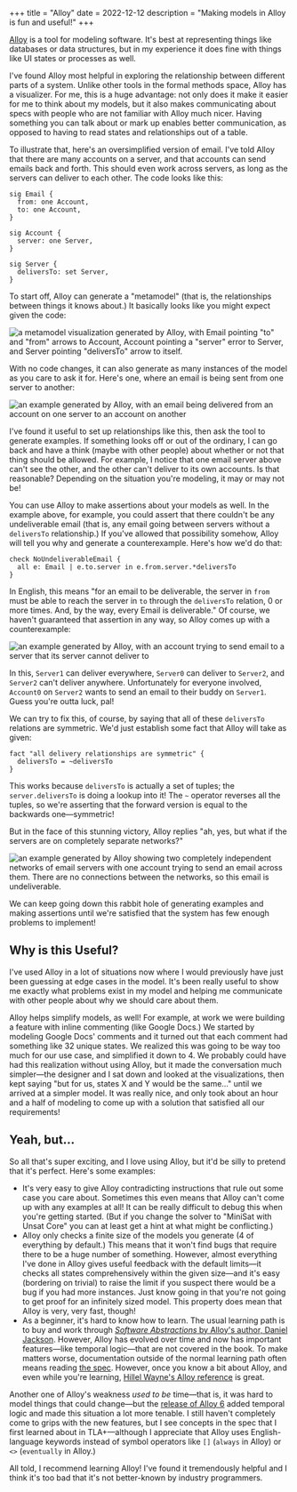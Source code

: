 +++
title = "Alloy"
date = 2022-12-12
description = "Making models in Alloy is fun and useful!"
+++

[Alloy](http://alloytools.org/) is a tool for modeling software. It's best at representing things like databases or data structures, but in my experience it does fine with things like UI states or processes as well.

I've found Alloy most helpful in exploring the relationship between different parts of a system. Unlike other tools in the formal methods space, Alloy has a visualizer. For me, this is a huge advantage: not only does it make it easier for me to think about my models, but it also makes communicating about specs with people who are not familiar with Alloy much nicer. Having something you can talk about or mark up enables better communication, as opposed to having to read states and relationships out of a table.

To illustrate that, here's an oversimplified version of email. I've told Alloy that there are many accounts on a server, and that accounts can send emails back and forth. This should even work across servers, as long as the servers can deliver to each other. The code looks like this:

```alloy
sig Email {
  from: one Account,
  to: one Account,
}

sig Account {
  server: one Server,
}

sig Server {
  deliversTo: set Server,
}
```

To start off, Alloy can generate a "metamodel" (that is, the relationships between things it knows about.) It basically looks like you might expect given the code:

![a metamodel visualization generated by Alloy, with Email pointing "to" and "from" arrows to Account, Account pointing a "server" error to Server, and Server pointing "deliversTo" arrow to itself.](/images/email-metamodel.png)

With no code changes, it can also generate as many instances of the model as you care to ask it for. Here's one, where an email is being sent from one server to another:

![an example generated by Alloy, with an email being delivered from an account on one server to an account on another](/images/deliverable-email.png)

I've found it useful to set up relationships like this, then ask the tool to generate examples. If something looks off or out of the ordinary, I can go back and have a think (maybe with other people) about whether or not that thing should be allowed. For example, I notice that one email server above can't see the other, and the other can't deliver to its own accounts. Is that reasonable? Depending on the situation you're modeling, it may or may not be!

You can use Alloy to make assertions about your models as well. In the example above, for example, you could assert that there couldn't be any undeliverable email (that is, any email going between servers without a `deliversTo` relationship.) If you've allowed that possibility somehow, Alloy will tell you why and generate a counterexample. Here's how we'd do that:

```alloy
check NoUndeliverableEmail {
  all e: Email | e.to.server in e.from.server.*deliversTo
}
```

In English, this means "for an email to be deliverable, the server in `from` must be able to reach the server in `to` through the `deliversTo` relation, 0 or more times. And, by the way, every Email is deliverable." Of course, we haven't guaranteed that assertion in any way, so Alloy comes up with a counterexample:

![an example generated by Alloy, with an account trying to send email to a server that its server cannot deliver to](/images/undeliverable-email.png)

In this, `Server1` can deliver everywhere, `Server0` can deliver to `Server2`, and `Server2` can't deliver anywhere. Unfortunately for everyone involved, `Account0` on `Server2` wants to send an email to their buddy on `Server1`. Guess you're outta luck, pal!

We can try to fix this, of course, by saying that all of these `deliversTo` relations are symmetric. We'd just establish some fact that Alloy will take as given:

```alloy
fact "all delivery relationships are symmetric" {
  deliversTo = ~deliversTo
}
```

This works because `deliversTo` is actually a set of tuples; the `server.deliversTo` is doing a lookup into it! The `~` operator reverses all the tuples, so we're asserting that the forward version is equal to the backwards one—symmetric!

But in the face of this stunning victory, Alloy replies "ah, yes, but what if the servers are on completely separate networks?"

![an example generated by Alloy showing two completely independent networks of email servers with one account trying to send an email across them. There are no connections between the networks, so this email is undeliverable.](/images/separate-networks.png)

We can keep going down this rabbit hole of generating examples and making assertions until we're satisfied that the system has few enough problems to implement!

## Why is this Useful?

I've used Alloy in a lot of situations now where I would previously have just been guessing at edge cases in the model. It's been really useful to show me exactly what problems exist in my model and helping me communicate with other people about why we should care about them.

Alloy helps simplify models, as well! For example, at work we were building a feature with inline commenting (like Google Docs.) We started by modeling Google Docs' comments and it turned out that each comment had something like 32 unique states. We realized this was going to be way too much for our use case, and simplified it down to 4. We probably could have had this realization without using Alloy, but it made the conversation much simpler—the designer and I sat down and looked at the visualizations, then kept saying "but for us, states X and Y would be the same…" until we arrived at a simpler model. It was really nice, and only took about an hour and a half of modeling to come up with a solution that satisfied all our requirements!

## Yeah, but…

So all that's super exciting, and I love using Alloy, but it'd be silly to pretend that it's perfect. Here's some examples:

- It's very easy to give Alloy contradicting instructions that rule out some case you care about. Sometimes this even means that Alloy can't come up with any examples at all! It can be really difficult to debug this when you're getting started. (But if you change the solver to "MiniSat with Unsat Core" you can at least get a hint at what might be conflicting.)
- Alloy only checks a finite size of the models you generate (4 of everything by default.) This means that it won't find bugs that require there to be a huge number of something. However, almost everything I've done in Alloy gives useful feedback with the default limits—it checks all states comprehensively within the given size—and it's easy (bordering on trivial) to raise the limit if you suspect there would be a bug if you had more instances. Just know going in that you're not going to get proof for an infinitely sized model. This property does mean that Alloy is very, very fast, though!
- As a beginner, it's hard to know how to learn. The usual learning path is to buy and work through [*Software Abstractions* by Alloy's author, Daniel Jackson](http://alloytools.org/book.html). However, Alloy has evolved over time and now has important features—like temporal logic—that are not covered in the book. To make matters worse, documentation outside of the normal learning path often means reading [the spec](http://alloytools.org/spec.html). However, once you know a bit about Alloy, and even while you're learning, [Hillel Wayne's Alloy reference](https://alloy.readthedocs.io/en/latest/) is great.

Another one of Alloy's weakness *used to be* time—that is, it was hard to model things that could change—but the [release of Alloy 6](https://alloytools.org/alloy6.html) added temporal logic and made this situation a lot more tenable. I still haven't completely come to grips with the new features, but I see concepts in the spec that I first learned about in TLA+—although I appreciate that Alloy uses English-language keywords instead of symbol operators like `[]` (`always` in Alloy) or `<>` (`eventually` in Alloy.)

All told, I recommend learning Alloy! I've found it tremendously helpful and I think it's too bad that it's not better-known by industry programmers.
